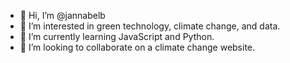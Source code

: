 - 👋 Hi, I’m @jannabelb
- 👀 I’m interested in green technology, climate change, and data.
- 🌱 I’m currently learning JavaScript and Python. 
- 💞️ I’m looking to collaborate on a climate change website. 

<!---
jannabelb/jannabelb is a ✨ special ✨ repository because its `README.md` (this file) appears on your GitHub profile.
You can click the Preview link to take a look at your changes.
--->
